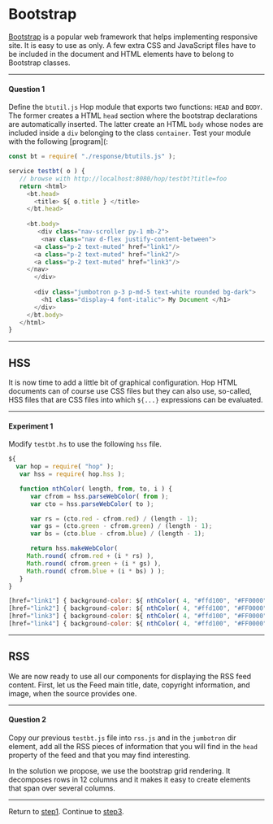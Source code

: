 Bootstrap
=========

[Bootstrap](https://getbootstrap.com/) is a popular web framework that
helps implementing responsive site. It is easy to use as only.
A few extra CSS and JavaScript files have to be included in the document
and HTML elements have to belong to Bootstrap classes.

*****************************************************************************
#### Question 1 ####

Define the `btutil.js` Hop module that exports two functions: `HEAD`
and `BODY`.  The former creates a HTML `head` section where the
bootstrap declarations are automatically inserted. The latter create
an HTML `body` whose nodes are included inside a `div` belonging to
the class `container`. Test your module with the following
[program](:

```javascript
const bt = require( "./response/btutils.js" );

service testbt( o ) {
   // browse with http://localhost:8080/hop/testbt?title=foo
   return <html>
     <bt.head>
       <title> ${ o.title } </title>
     </bt.head>
   
     <bt.body>
        <div class="nav-scroller py-1 mb-2">
         <nav class="nav d-flex justify-content-between">
	   <a class="p-2 text-muted" href="link1"/>
	   <a class="p-2 text-muted" href="link2"/>
	   <a class="p-2 text-muted" href="link3"/>
	 </nav>
       </div>
       
       <div class="jumbotron p-3 p-md-5 text-white rounded bg-dark">
         <h1 class="display-4 font-italic"> My Document </h1>
       </div>
     </bt.body>
   </html>
}
```
*****************************************************************************

HSS
---

It is now time to add a little bit of graphical configuration. Hop HTML
documents can of course use CSS files but they can also use, so-called,
HSS files that are CSS files into which `${...}` expressions can be
evaluated. 

*****************************************************************************
#### Experiment 1 ####
Modify `testbt.hs` to use the following `hss` file.

```javascript
${
  var hop = require( "hop" );
   var hss = require( hop.hss );

   function nthColor( length, from, to, i ) {
      var cfrom = hss.parseWebColor( from );
      var cto = hss.parseWebColor( to );

      var rs = (cto.red - cfrom.red) / (length - 1);
      var gs = (cto.green - cfrom.green) / (length - 1);
      var bs = (cto.blue - cfrom.blue) / (length - 1);

      return hss.makeWebColor(
	 Math.round( cfrom.red + (i * rs) ),
	 Math.round( cfrom.green + (i * gs) ),
	 Math.round( cfrom.blue + (i * bs) ) );
   }
}

[href="link1"] { background-color: ${ nthColor( 4, "#ffd100", "#FF0000", 0 ) }; }
[href="link2"] { background-color: ${ nthColor( 4, "#ffd100", "#FF0000", 1 ) }; }
[href="link3"] { background-color: ${ nthColor( 4, "#ffd100", "#FF0000", 1 ) }; }
[href="link4"] { background-color: ${ nthColor( 4, "#ffd100", "#FF0000", 1 ) }; }
```

*****************************************************************************

RSS
---

We are now ready to use all our components for displaying the RSS feed
content. First, let us the Feed main title, date, copyright
information, and image, when the source provides one.

*****************************************************************************
#### Question 2 ####

Copy our previous `testbt.js` file into `rss.js` and in the `jumbotron`
dir element, add all the RSS pieces of information that you will find
in the `head` property of the feed and that you may find interesting.

In the solution we propose, we use the bootstrap grid rendering. It
decomposes rows in 12 columns and it makes it easy to create elements
that span over several columns.


*****************************************************************************
Return to [step1](https://github.com/manuel-serrano/hop-tutorials/tree/master/rss/step1/).
Continue to [step3](https://github.com/manuel-serrano/hop-tutorials/tree/master/rss/step3/).

